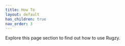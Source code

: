 ```yaml
---
title: How To
layout: default
has_children: true
nav_order: 3
---
```


Explore this page section to find out how to use Rugzy.
